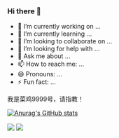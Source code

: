 ### Hi there 👋
- 🔭 I’m currently working on ...
- 🌱 I’m currently learning ...
- 👯 I’m looking to collaborate on ...
- 🤔 I’m looking for help with ...
- 💬 Ask me about ...
- 📫 How to reach me: ...
- 😄 Pronouns: ...
- ⚡ Fun fact: ...

我是菜鸡9999号，请指教！

[![Anurag's GitHub stats](https://github-readme-stats.vercel.app/api?username=liubinyoung)](https://github.com/anuraghazra/github-readme-stats)

  <img align="center" src="https://github-readme-stats.vercel.app/api?username=liubinyoung" />
  <img align="center" src="https://github-readme-stats.vercel.app/api?username=liubinyoung" />




<!--
**liubinyoung/liubinyoung** is a ✨ _special_ ✨ repository because its `README.md` (this file) appears on your GitHub profile.

Here are some ideas to get you started:

- 🔭 I’m currently working on ...
- 🌱 I’m currently learning ...
- 👯 I’m looking to collaborate on ...
- 🤔 I’m looking for help with ...
- 💬 Ask me about ...
- 📫 How to reach me: ...
- 😄 Pronouns: ...
- ⚡ Fun fact: ...
-->
